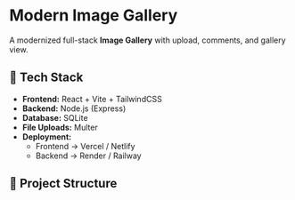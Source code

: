 # Modern Image Gallery

A modernized full-stack **Image Gallery** with upload, comments, and gallery view.

## 🚀 Tech Stack
- **Frontend:** React + Vite + TailwindCSS
- **Backend:** Node.js (Express)
- **Database:** SQLite
- **File Uploads:** Multer
- **Deployment:** 
  - Frontend → Vercel / Netlify
  - Backend → Render / Railway

## 📂 Project Structure
